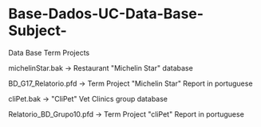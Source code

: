# Base-Dados-UC-Data-Base-Subject-
Data Base Term Projects

michelinStar.bak -> Restaurant "Michelin Star"  database

BD_G17_Relatorio.pfd -> Term Project "Michelin Star" Report in portuguese

cliPet.bak -> "CliPet" Vet Clinics group database

Relatorio_BD_Grupo10.pfd -> Term Project "cliPet" Report in portuguese
